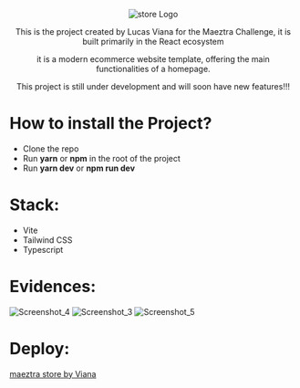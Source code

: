 <p align="center">
  <img src="https://github.com/oiviana/maeztra-store/assets/76710272/7f0c00fb-28ba-48dd-bc1b-aca66b8739c7" alt="store Logo"/>
</p>

<p align="center">
This is the project created by Lucas Viana for the Maeztra Challenge, it is built primarily in the React ecosystem
</p>
<p align="center">
it is a modern ecommerce website template, offering the main functionalities of a homepage.
</p>
<p align="center">
This project is still under development and will soon have new features!!!
</p>

# How to install the Project?
- Clone the repo
- Run **yarn** or **npm** in the root of the project
- Run **yarn dev** or **npm run dev** 

# Stack:
- Vite
- Tailwind CSS
- Typescript


 # Evidences:
![Screenshot_4](https://github.com/oiviana/mks-products/assets/76710272/494c46b7-88b5-4628-a060-f21f72d25f13)
![Screenshot_3](https://github.com/oiviana/mks-products/assets/76710272/41f00a79-eaef-4d0b-a886-83925740f361)
![Screenshot_5](https://github.com/oiviana/mks-products/assets/76710272/5fad16b9-bd98-4636-923d-3a1aa1c00a89)


 # Deploy:
[maeztra store by Viana](https://oiviana.github.io/maeztra-store/)
